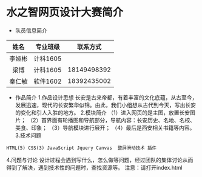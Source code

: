 水之智网页设计大赛简介
===
* 队员信息简介

|   姓名    |       专业班级       |      联系方式     |
|:-------:|:-------------:  | :----------:|
|   李娅彬  |     计科1605   |      |
|   梁博  |     计科1605   |   18149498392   |
|   秦仁敏  |     软件1602   |  18392435002    |

* 作品简介
1.作品设计思想
长安是古来帝都，有着丰富的文化底蕴，从古至今，发展迅速，现代的长安繁华似锦。由此，我们小组想从古代到今天，写出长安的变化和引人入胜的地方。
2.模块简介
（1）进入网页的是主图，放置长安图片；
（2）首界面有轮播图和导航部分，导航内容：长安历史、名地、名校、美食、印象；
（3）导航模块进行展开；
（4）最后是西安相关书籍等内容。
3.技术问题
```
HTML(5) CSS(3) JavaScript Jquery Canvas  整屏滑动技术 插件
```
4.问题与讨论
设计过程会遇到写什么，怎么做等问题，经过团队的集体讨论从而得到了解决，遇到技术性的问题时，查找资源等。
注意：请打开index.html

